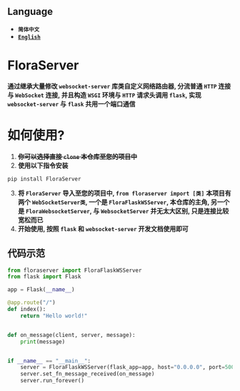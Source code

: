 ## Language
* **`简体中文`**
* **[`English`](./README_EN.md)**
# FloraServer
**通过继承大量修改 `websocket-server` 库类自定义网络路由器, 分流普通 `HTTP` 连接与 `WebSocket` 连接, 并且构造 `WSGI` 环境与 `HTTP` 请求头调用 `flask`, 实现 `websocket-server` 与 `flask` 共用一个端口通信**
# 如何使用?
1. **~~你可以选择直接 `clone` 本仓库至您的项目中~~**
2. **使用以下指令安装**
```Shell
pip install FloraServer
```
3. **将 `FloraServer` 导入至您的项目中, `from floraserver import [类]`**
**本项目有两个 `WebSocketServer类`, 一个是 `FloraFlaskWSServer`, 本仓库的主角, 另一个是 `FloraWebsocketServer`, 与 `WebsocketServer` 并无太大区别, 只是连接比较宽松而已**  
4. **开始使用, 按照 `flask` 和 `websocket-server` 开发文档使用即可**
## 代码示范
```Python
from floraserver import FloraFlaskWSServer
from flask import Flask

app = Flask(__name__)

@app.route("/")
def index():
    return "Hello world!"


def on_message(client, server, message):
    print(message)


if __name__ == "__main__":
    server = FloraFlaskWSServer(flask_app=app, host="0.0.0.0", port=5000)
    server.set_fn_message_received(on_message)
    server.run_forever()
```
